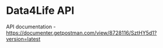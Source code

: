 # Data4Life API

API documentation - https://documenter.getpostman.com/view/8728116/SztHY5d1?version=latest